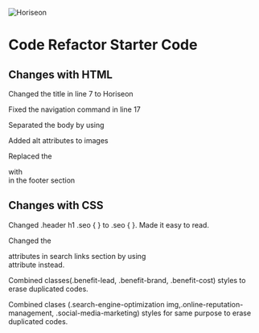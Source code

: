 ![Horiseon](https://user-images.githubusercontent.com/30817557/117582551-5c5c7900-b0b7-11eb-9053-f60d2904392b.png)
# Code Refactor Starter Code

## Changes with HTML

Changed the title in line 7 to Horiseon

Fixed the navigation command in line 17

Separated the body by using <section>

Added alt attributes to images

Replaced the <div> with <footer> in the footer section

## Changes with CSS

Changed .header h1 .seo { } to .seo { }. Made it easy to read.

Changed the <div> attributes in search links section by using <nav> attribute instead.

Combined classes(.benefit-lead, .benefit-brand, .benefit-cost) styles to erase duplicated codes.

Combined clases (.search-engine-optimization img,.online-reputation-management, .social-media-marketing) styles for same purpose to erase duplicated codes.


